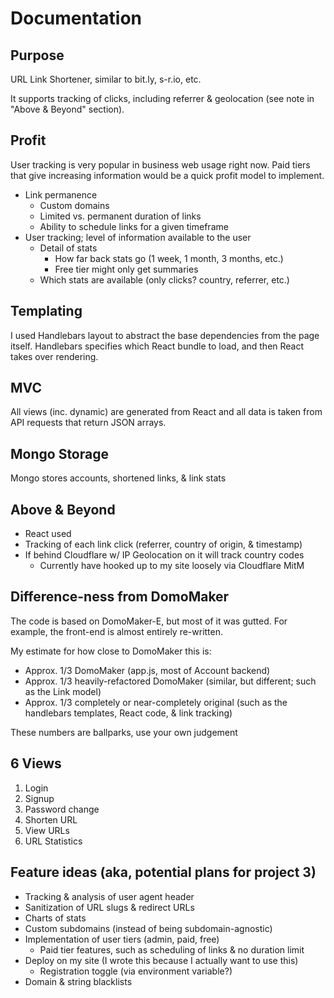 # Documentation

## Purpose

URL Link Shortener, similar to bit.ly, s-r.io, etc.

It supports tracking of clicks, including referrer & geolocation (see note in "Above & Beyond" section).

## Profit

User tracking is very popular in business web usage right now.
Paid tiers that give increasing information would be a quick profit model to implement.

* Link permanence
  * Custom domains
  * Limited vs. permanent duration of links
  * Ability to schedule links for a given timeframe
* User tracking; level of information available to the user
  * Detail of stats
    * How far back stats go (1 week, 1 month, 3 months, etc.)
    * Free tier might only get summaries
  * Which stats are available (only clicks? country, referrer, etc.)

## Templating

I used Handlebars layout to abstract the base dependencies from the page itself.
Handlebars specifies which React bundle to load, and then React takes over rendering.

## MVC

All views (inc. dynamic) are generated from React and all data is taken from API requests that return JSON arrays.

## Mongo Storage

Mongo stores accounts, shortened links, & link stats

## Above & Beyond

* React used
* Tracking of each link click (referrer, country of origin, & timestamp)
* If behind Cloudflare w/ IP Geolocation on it will track country codes
  * Currently have hooked up to my site loosely via Cloudflare MitM

## Difference-ness from DomoMaker

The code is based on DomoMaker-E, but most of it was gutted.
For example, the front-end is almost entirely re-written.

My estimate for how close to DomoMaker this is:
* Approx. 1/3 DomoMaker (app.js, most of Account backend)
* Approx. 1/3 heavily-refactored DomoMaker (similar, but different; such as the Link model)
* Approx. 1/3 completely or near-completely original (such as the handlebars templates, React code, & link tracking)

These numbers are ballparks, use your own judgement

## 6 Views

1. Login
2. Signup
3. Password change
4. Shorten URL
5. View URLs
6. URL Statistics

## Feature ideas (aka, potential plans for project 3)

* Tracking & analysis of user agent header
* Sanitization of URL slugs & redirect URLs
* Charts of stats
* Custom subdomains (instead of being subdomain-agnostic)
* Implementation of user tiers (admin, paid, free)
  * Paid tier features, such as scheduling of links & no duration limit
* Deploy on my site (I wrote this because I actually want to use this)
  * Registration toggle (via environment variable?)
* Domain & string blacklists
